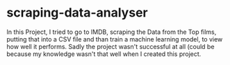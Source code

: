 # scraping-data-analyser
In this Project, I tried to go to IMDB, scraping the Data from the Top films, putting that into a CSV file and than train a machine learning model, to view how well it performs. Sadly the project wasn't successful at all (could be because my knowledge wasn't that well when I created this project.
